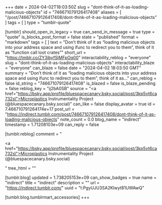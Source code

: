 +++
date = 2024-04-02T18:03:50Z
slug = "dont-think-of-it-as-loading-malicious-objects"
id = "746671079126417408"
aliases = [ "/post/746671079126417408/dont-think-of-it-as-loading-malicious-objects" ]
tags = [ ]
type = "tumblr-quote"

[tumblr]
should_open_in_legacy = true
can_send_in_message = true
type = "quote"
is_blocks_post_format = false
state = "published"
format = "markdown"
tags = [ ]
text = "Don&rsquo;t think of it as &ldquo;loading malicious objects into your address space and using ifunc to redirect you to them&rdquo;, think of it as &ldquo;function call loot crates&rdquo;"
short_url = "https://tmblr.co/ZY3jbyfSjMFpOq00"
interactability_reblog = "everyone"
slug = "dont-think-of-it-as-loading-malicious-objects"
interactability_blaze = "everyone"
can_blaze = false
date = "2024-04-02 18:03:50 GMT"
summary = "Don’t think of it as “loading malicious objects into your address space and using ifunc to redirect you to them”, think of it as..."
can_reblog = false
id_string = "746671079126417408"
is_blazed = false
is_blaze_pending = false
reblog_key = "ij2bA0SB"
source = "<a href=\"https://bsky.app/profile/bluespacecanary.bsky.social/post/3kp5vt6ca732s\">Microplastics Instrumentality Project (@bluespacecanary.bsky.social)</a>"
can_like = false
display_avatar = true
id = 7.466710791264174e+17
post_url = "https://indirect.tumblr.com/post/746671079126417408/dont-think-of-it-as-loading-malicious-objects"
note_count = 0.0
blog_name = "indirect"
timestamp = 1.71208103e+09
can_reply = false

[tumblr.reblog]
comment = "<p><a href=\"https://bsky.app/profile/bluespacecanary.bsky.social/post/3kp5vt6ca732s\">Microplastics Instrumentality Project (@bluespacecanary.bsky.social)</a></p>"
tree_html = ""

[tumblr.blog]
updated = 1.738205153e+09
can_show_badges = true
name = "indirect"
title = "indirect"
description = ""
url = "https://indirect.tumblr.com/"
uuid = "t:PgyUJU3SA2Klwyt81UWAwQ"

[tumblr.blog.tumblrmart_accessories]
+++
